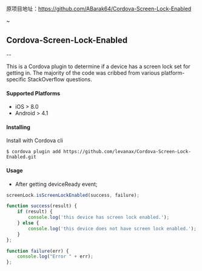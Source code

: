 #
原项目地址：https://github.com/ABarak64/Cordova-Screen-Lock-Enabled

~
## Cordova-Screen-Lock-Enabled
--

This is a Cordova plugin to determine if a device has a screen lock set for getting in. The majority of the code was cribbed from various platform-specific StackOverflow questions.

#### Supported Platforms

* iOS > 8.0
* Android > 4.1

#### Installing

Install with Cordova cli

    $ cordova plugin add https://github.com/levanax/Cordova-Screen-Lock-Enabled.git
	
#### Usage

* After getting deviceReady event;

```javascript
screenLock.isScreenLockEnabled(success, failure);

function success(result) {
	if (result) {
		console.log('this device has screen lock enabled.');
	} else {
		console.log('this device does not have screen lock enabled.');
	}
};

function failure(err) {
	console.log("Error " + err);
};
```